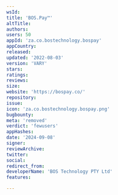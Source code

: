 ```yaml
---
wsId: 
title: 'BOS.Pay™️'
altTitle: 
authors: 
users: 50
appId: 'za.co.bostechnology.bospay'
appCountry: 
released: 
updated: '2022-08-03'
version: 'VARY'
stars: 
ratings: 
reviews: 
size: 
website: 'https://bospay.co/'
repository: 
issue: 
icon: 'za.co.bostechnology.bospay.png'
bugbounty: 
meta: 'removed'
verdict: 'fewusers'
appHashes: 
date: '2024-09-08'
signer: 
reviewArchive: 
twitter: 
social: 
redirect_from: 
developerName: 'BOS Technology PTY Ltd'
features: 

---
```


